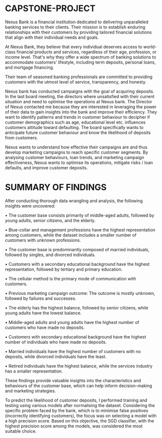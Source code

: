# CAPSTONE-PROJECT

Nexus Bank is a financial institution dedicated to delivering unparalleled banking services to their clients. Their mission is to establish enduring relationships with their customers by providing tailored financial solutions that align with their individual needs and goals.

At Nexus Bank, they believe that every individual deserves access to world-class financial products and services, regardless of their age,  profession, or income level. That's why they offer a wide spectrum of banking solutions to accommodate customers’ lifestyle, including term deposits, personal loans, and mortgage financing.

Their team of seasoned banking professionals are committed to providing customers with the utmost level of service, transparency, and honesty.

Nexus bank has conducted campaigns with the goal of acquiring deposits.
In the last board meeting, the directors where unsatisfied with their current situation and need to optimise the operations at Nexus bank.
The Director of Nexus contacted me because they are interested in leveraging  the power of their data to gain insights into the bank and improve their efficiency. They want to identify patterns and trends in customer behaviour to decipher if customer demographics such as age, educational level etc. influences customers attitude toward defaulting. The board specifically wants to anticipate future customer behaviour and know the likelihood of deposits from customers.

Nexus wants to understand how effective their campaigns are and thus develop marketing campaigns to reach specific customer segments. By analysing customer behaviours, loan trends, and marketing campaign effectiveness, Nexus wants to optimise its operations, mitigate risks / loan defaults, and improve customer deposits. 

# SUMMARY OF FINDINGS

After conducting thorough data wrangling and analysis, the following insights were uncovered:

•	The customer base consists primarily of middle-aged adults, followed by young adults, senior citizens, and the elderly.

•	Blue-collar and management professions have the highest representation among customers, while the dataset includes a smaller number of customers with unknown professions.

•	The customer base is predominantly composed of married individuals, followed by singles, and divorced individuals.

•	Customers with a secondary educational background have the highest representation, followed by tertiary and primary education.

•	The cellular method is the primary mode of communication with customers.

•	Previous marketing campaign outcome: The outcome is mostly unknown, followed by failures and successes.

•	The elderly has the highest balance, followed by senior citizens, while young adults have the lowest balance.

•	Middle-aged adults and young adults have the highest number of customers who have made no deposits.

•	Customers with secondary educational background have the highest number of individuals who have made no deposits.

•	Married individuals have the highest number of customers with no deposits, while divorced individuals have the least.

•	Retired individuals have the highest balance, while the services industry has a smaller representation.

These findings provide valuable insights into the characteristics and behaviours of the customer base, which can help inform decision-making and marketing strategies.

To predict the likelihood of customer deposits, I performed training and testing using various models after normalising the dataset. Considering the specific problem faced by the bank, which is to minimise false positives (incorrectly identifying customers), the focus was on selecting a model with a high precision score. Based on this objective, the SGD classifier, with the highest precision score among the models, was considered the most suitable choice.
